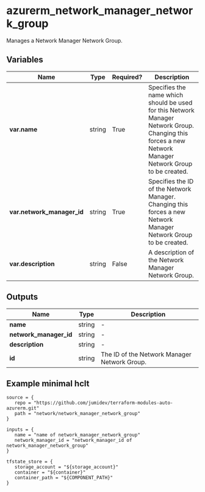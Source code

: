 # azurerm_network_manager_network_group

Manages a Network Manager Network Group.

## Variables

| Name | Type | Required? |  Description |
| ---- | ---- | --------- |  ----------- |
| **var.name** | string | True | Specifies the name which should be used for this Network Manager Network Group. Changing this forces a new Network Manager Network Group to be created. | 
| **var.network_manager_id** | string | True | Specifies the ID of the Network Manager. Changing this forces a new Network Manager Network Group to be created. | 
| **var.description** | string | False | A description of the Network Manager Network Group. | 



## Outputs

| Name | Type | Description |
| ---- | ---- | --------- | 
| **name** | string  | - | 
| **network_manager_id** | string  | - | 
| **description** | string  | - | 
| **id** | string  | The ID of the Network Manager Network Group. | 

## Example minimal hclt

```hcl
source = {
   repo = "https://github.com/jumidev/terraform-modules-auto-azurerm.git" 
   path = "network/network_manager_network_group" 
}

inputs = {
   name = "name of network_manager_network_group" 
   network_manager_id = "network_manager_id of network_manager_network_group" 
}

tfstate_store = {
   storage_account = "${storage_account}" 
   container = "${container}" 
   container_path = "${COMPONENT_PATH}" 
}


```